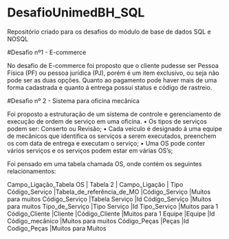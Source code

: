 # DesafioUnimedBH_SQL
Repositório criado para os desafios do módulo de base de dados SQL e NOSQL

#Desafio nº1 - E-commerce

No desafio de E-commerce foi proposto que o cliente pudesse ser Pessoa Física (PF) ou pessoa jurídica (PJ), porém é um item exclusivo, ou seja não pode ser as duas opções. Quanto ao pagamento pode haver mais de uma forma cadastrada e quanto á entrega possui status e código de rastreio.

#Desafio nº 2 - Sistema para oficina mecânica

Foi proposto a estruturação de um sistema de controle e gerenciamento de execução de ordem de serviço em uma oficina.
•	Os tipos de serviços podem ser: Conserto ou Revisão;
•	Cada veículo é designado á uma equipe de mecânicos que identifica os serviços a serem executados, preenchem os com data de entrega e executam o serviço;
•	Uma OS pode conter vários serviços e os serviços podem estar em várias OS’s;

Foi pensado em uma tabela chamada OS, onde contém os seguintes relacionamentos:

Campo_Ligação_Tabela OS  |	Tabela 2	                |       Campo_Ligação	|   Tipo
Código_Serviço	         |Tabela_de_referência_de_MO	|Código_Serviço	      |Muitos para muitos
Código_Serviço	         |Tabela Serviço	            |Id Código_Serviço	  |Muitos para muitos
Tipo_de_Serviço	         |Tipo Serviço	              |Id Tipo_Serviço	    |Muitos para 1
Código_Cliente	         |Cliente	                    |Código_Cliente	      |Muitos para 1
Equipe	                 |Equipe	                    |Id Código_mecânico	  |Muitos para muitos
Código_Peças	           |Peças	                      |Id Codigo_Peças	    |Muitos para Muitos
